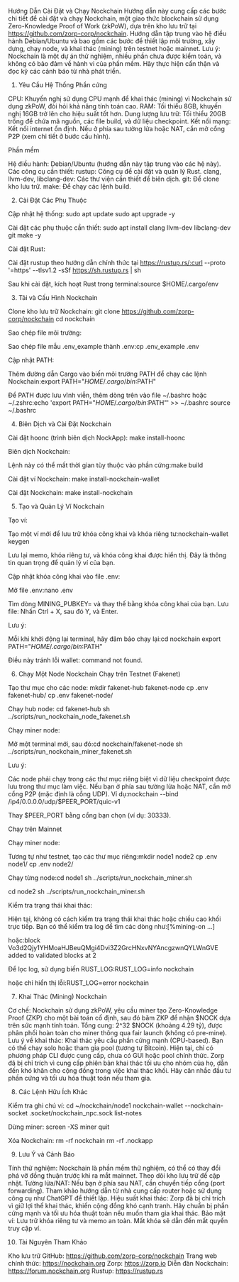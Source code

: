Hướng Dẫn Cài Đặt và Chạy Nockchain
Hướng dẫn này cung cấp các bước chi tiết để cài đặt và chạy Nockchain, một giao thức blockchain sử dụng Zero-Knowledge Proof of Work (zkPoW), dựa trên kho lưu trữ tại https://github.com/zorp-corp/nockchain. Hướng dẫn tập trung vào hệ điều hành Debian/Ubuntu và bao gồm các bước để thiết lập môi trường, xây dựng, chạy node, và khai thác (mining) trên testnet hoặc mainnet.
Lưu ý: Nockchain là một dự án thử nghiệm, nhiều phần chưa được kiểm toán, và không có bảo đảm về hành vi của phần mềm. Hãy thực hiện cẩn thận và đọc kỹ các cảnh báo từ nhà phát triển.
1. Yêu Cầu Hệ Thống
Phần cứng

CPU: Khuyến nghị sử dụng CPU mạnh để khai thác (mining) vì Nockchain sử dụng zkPoW, đòi hỏi khả năng tính toán cao.
RAM: Tối thiểu 8GB, khuyến nghị 16GB trở lên cho hiệu suất tốt hơn.
Dung lượng lưu trữ: Tối thiểu 20GB trống để chứa mã nguồn, các file build, và dữ liệu checkpoint.
Kết nối mạng: Kết nối internet ổn định. Nếu ở phía sau tường lửa hoặc NAT, cần mở cổng P2P (xem chi tiết ở bước cấu hình).

Phần mềm

Hệ điều hành: Debian/Ubuntu (hướng dẫn này tập trung vào các hệ này).
Các công cụ cần thiết:
rustup: Công cụ để cài đặt và quản lý Rust.
clang, llvm-dev, libclang-dev: Các thư viện cần thiết để biên dịch.
git: Để clone kho lưu trữ.
make: Để chạy các lệnh build.



2. Cài Đặt Các Phụ Thuộc

Cập nhật hệ thống:
sudo apt update
sudo apt upgrade -y


Cài đặt các phụ thuộc cần thiết:
sudo apt install clang llvm-dev libclang-dev git make -y


Cài đặt Rust:

Cài đặt rustup theo hướng dẫn chính thức tại https://rustup.rs/:curl --proto '=https' --tlsv1.2 -sSf https://sh.rustup.rs | sh


Sau khi cài đặt, kích hoạt Rust trong terminal:source $HOME/.cargo/env





3. Tải và Cấu Hình Nockchain

Clone kho lưu trữ Nockchain:
git clone https://github.com/zorp-corp/nockchain
cd nockchain


Sao chép file môi trường:

Sao chép file mẫu .env_example thành .env:cp .env_example .env




Cập nhật PATH:

Thêm đường dẫn Cargo vào biến môi trường PATH để chạy các lệnh Nockchain:export PATH="$HOME/.cargo/bin:$PATH"


Để PATH được lưu vĩnh viễn, thêm dòng trên vào file ~/.bashrc hoặc ~/.zshrc:echo 'export PATH="$HOME/.cargo/bin:$PATH"' >> ~/.bashrc
source ~/.bashrc





4. Biên Dịch và Cài Đặt Nockchain

Cài đặt hoonc (trình biên dịch NockApp):
make install-hoonc


Biên dịch Nockchain:

Lệnh này có thể mất thời gian tùy thuộc vào phần cứng:make build




Cài đặt ví Nockchain:
make install-nockchain-wallet


Cài đặt Nockchain:
make install-nockchain



5. Tạo và Quản Lý Ví Nockchain

Tạo ví:

Tạo một ví mới để lưu trữ khóa công khai và khóa riêng tư:nockchain-wallet keygen


Lưu lại memo, khóa riêng tư, và khóa công khai được hiển thị. Đây là thông tin quan trọng để quản lý ví của bạn.


Cập nhật khóa công khai vào file .env:

Mở file .env:nano .env


Tìm dòng MINING_PUBKEY= và thay thế bằng khóa công khai của bạn.
Lưu file: Nhấn Ctrl + X, sau đó Y, và Enter.


Lưu ý:

Mỗi khi khởi động lại terminal, hãy đảm bảo chạy lại:cd nockchain
export PATH="$HOME/.cargo/bin:$PATH"


Điều này tránh lỗi wallet: command not found.



6. Chạy Một Node Nockchain
Chạy trên Testnet (Fakenet)

Tạo thư mục cho các node:
mkdir fakenet-hub fakenet-node
cp .env fakenet-hub/
cp .env fakenet-node/


Chạy hub node:
cd fakenet-hub
sh ../scripts/run_nockchain_node_fakenet.sh


Chạy miner node:

Mở một terminal mới, sau đó:cd nockchain/fakenet-node
sh ../scripts/run_nockchain_miner_fakenet.sh




Lưu ý:

Các node phải chạy trong các thư mục riêng biệt vì dữ liệu checkpoint được lưu trong thư mục làm việc.
Nếu bạn ở phía sau tường lửa hoặc NAT, cần mở cổng P2P (mặc định là cổng UDP). Ví dụ:nockchain --bind /ip4/0.0.0.0/udp/$PEER_PORT/quic-v1

Thay $PEER_PORT bằng cổng bạn chọn (ví dụ: 30333).



Chạy trên Mainnet

Chạy miner node:

Tương tự như testnet, tạo các thư mục riêng:mkdir node1 node2
cp .env node1/
cp .env node2/


Chạy từng node:cd node1
sh ../scripts/run_nockchain_miner.sh

cd node2
sh ../scripts/run_nockchain_miner.sh




Kiểm tra trạng thái khai thác:

Hiện tại, không có cách kiểm tra trạng thái khai thác hoặc chiều cao khối trực tiếp. Bạn có thể kiểm tra log để tìm các dòng như:[%mining-on ...]

hoặc:block Vo3d2Qjy1YHMoaHJBeuQMgi4Dvi3Z2GrcHNxvNYAncgzwnQYLWnGVE added to validated blocks at 2


Để lọc log, sử dụng biến RUST_LOG:RUST_LOG=info nockchain

hoặc chỉ hiển thị lỗi:RUST_LOG=error nockchain





7. Khai Thác (Mining) Nockchain

Cơ chế: Nockchain sử dụng zkPoW, yêu cầu miner tạo Zero-Knowledge Proof (ZKP) cho một bài toán cố định, sau đó băm ZKP để nhận $NOCK dựa trên sức mạnh tính toán.
Tổng cung: 2^32 $NOCK (khoảng 4.29 tỷ), được phân phối hoàn toàn cho miner thông qua fair launch (không có pre-mine).
Lưu ý về khai thác:
Khai thác yêu cầu phần cứng mạnh (CPU-based). Bạn có thể chạy solo hoặc tham gia pool (tương tự Bitcoin).
Hiện tại, chỉ có phương pháp CLI được cung cấp, chưa có GUI hoặc pool chính thức.
Zorp đã bị chỉ trích vì cung cấp phiên bản khai thác tối ưu cho nhóm của họ, dẫn đến khó khăn cho cộng đồng trong việc khai thác khối. Hãy cân nhắc đầu tư phần cứng và tối ưu hóa thuật toán nếu tham gia.



8. Các Lệnh Hữu Ích Khác

Kiểm tra ghi chú ví:
cd ~/nockchain/node1
nockchain-wallet --nockchain-socket .socket/nockchain_npc.sock list-notes


Dừng miner:
screen -XS miner quit


Xóa Nockchain:
rm -rf nockchain
rm -rf .nockapp



9. Lưu Ý và Cảnh Báo

Tính thử nghiệm: Nockchain là phần mềm thử nghiệm, có thể có thay đổi phá vỡ đồng thuận trước khi ra mắt mainnet. Theo dõi kho lưu trữ để cập nhật.
Tường lửa/NAT: Nếu bạn ở phía sau NAT, cần chuyển tiếp cổng (port forwarding). Tham khảo hướng dẫn từ nhà cung cấp router hoặc sử dụng công cụ như ChatGPT để thiết lập.
Hiệu suất khai thác: Zorp đã bị chỉ trích vì giữ lợi thế khai thác, khiến cộng đồng khó cạnh tranh. Hãy chuẩn bị phần cứng mạnh và tối ưu hóa thuật toán nếu muốn tham gia khai thác.
Bảo mật ví: Lưu trữ khóa riêng tư và memo an toàn. Mất khóa sẽ dẫn đến mất quyền truy cập ví.

10. Tài Nguyên Tham Khảo

Kho lưu trữ GitHub: https://github.com/zorp-corp/nockchain
Trang web chính thức: https://nockchain.org
Zorp: https://zorp.io
Diễn đàn Nockchain: https://forum.nockchain.org
Rustup: https://rustup.rs
